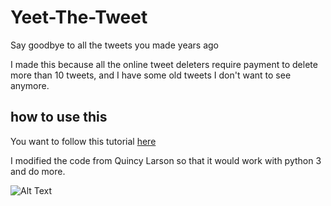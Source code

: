 # Yeet-The-Tweet
Say goodbye to all the tweets you made years ago

I made this because all the online tweet deleters require payment to delete more than 10 tweets, and I have some old tweets I don't want to see anymore.

## how to use this
You want to follow this tutorial [here](https://medium.freecodecamp.org/how-to-delete-your-past-tweets-in-bulk-and-for-free-save-yourself-from-your-past-self-f8844cdbda2)

I modified the code from Quincy Larson so that it would work with python 3 and do more.

![Alt Text](https://github.com/MichaelDao/Yeet-The-Tweet/blob/master/delete.gif)
